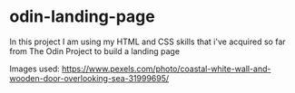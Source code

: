 # odin-landing-page
In this project I am using my HTML and CSS skills that i've acquired so far from The Odin Project to build a landing page

Images used:
https://www.pexels.com/photo/coastal-white-wall-and-wooden-door-overlooking-sea-31999695/